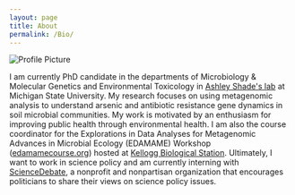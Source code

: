 ```yaml
---
layout: page
title: About
permalink: /Bio/
---
```


<img src="{{ site.baseurl }}/assets/dunivin.png" title="Profile Picture" class="profile">

I am currently PhD candidate in the departments of Microbiology & Molecular Genetics and Environmental Toxicology in [Ashley Shade's lab](http://ashley17061.wixsite.com/shadelab) at Michigan State University. My research focuses on using metagenomic analysis to understand arsenic and antibiotic resistance gene dynamics in soil microbial communities. My work is motivated by an enthusiasm for improving public health through environmental health. I am also the course coordinator for the Explorations in Data Analyses for Metagenomic Advances in Microbial Ecology (EDAMAME) Workshop ([edamamecourse.org](http://www.edamamecourse.org/)) hosted at [Kellogg Biological Station](http://www.kbs.msu.edu/). Ultimately, I want to work in science policy and am currently interning with [ScienceDebate](sciencedebate.org), a nonprofit and nonpartisan organization that encourages politicians to share their views on science policy issues. 
